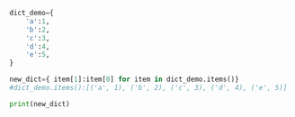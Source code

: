 
<BlogInfo title="3.字典推导式" author="白日梦想猿" pv=0 read_times=0 pre_cost_time=0分10秒 category="进阶语法" tag_list="['进阶语法']" create_time="2021.11.08 15:17:29" update_time="2021.11.08 15:19:31" />

```python
dict_demo={
    'a':1,
    'b':2,
    'c':3,
    'd':4,
    'e':5,
}

new_dict={ item[1]:item[0] for item in dict_demo.items()}
#dict_demo.items():[('a', 1), ('b', 2), ('c', 3), ('d', 4), ('e', 5)]

print(new_dict)
```
